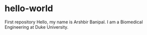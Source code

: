 # hello-world
First repository
Hello, my name is Arshbir Banipal. I am a Biomedical Engineering at Duke University.
